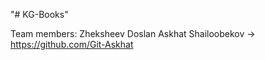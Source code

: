 "# KG-Books" 

Team members:
    Zheksheev Doslan
    Askhat Shailoobekov -> https://github.com/Git-Askhat
